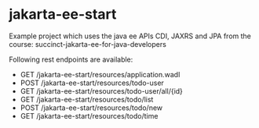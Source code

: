 
# jakarta-ee-start

Example project which uses the java ee APIs CDI, JAXRS and JPA from the course: succinct-jakarta-ee-for-java-developers

Following rest endpoints are available: 

- GET	/jakarta-ee-start/resources/application.wadl
- POST	/jakarta-ee-start/resources/todo-user
- GET	/jakarta-ee-start/resources/todo-user/all/{id}
- GET	/jakarta-ee-start/resources/todo/list
- POST	/jakarta-ee-start/resources/todo/new
- GET	/jakarta-ee-start/resources/todo/time





